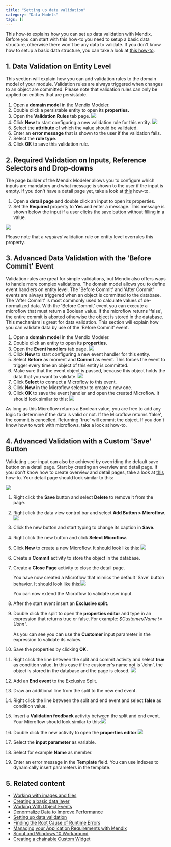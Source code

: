 ```yaml
---
title: "Setting up data validation"
category: "Data Models"
tags: []
---
```

This how-to explains how you can set up data validation with Mendix. Before you can start with this how-to you need to setup a basic data structure, otherwise there won't be any data to validate. If you don't know how to setup a basic data structure, you can take a look at [this how-to](create-a-basic-data-layer).

## 1. Data Validation on Entity Level

This section will explain how you can add validation rules to the domain model of your module. Validation rules are always triggered when changes to an object are committed. Please note that validation rules can only be applied on entities that are persistable.

1.  Open a **domain model** in the Mendix Modeler.
2.  Double click a persistable entity to open its **properties.**
3.  Open the **Validation Rules** tab page.
    ![](attachments/18448742/18582149.png)
4.  Click **New** to start configuring a new validation rule for this entity.
    ![](attachments/18448742/18582148.png)
5.  Select the **attribute** of which the value should be validated.
6.  Enter an **error message** that is shown to the user if the validation fails.
7.  Select the **rule type**.
8.  Click **OK** to save this validation rule.

## 2\. Required Validation on Inputs, Reference Selectors and Drop-downs

The page builder of the Mendix Modeler allows you to configure which inputs are mandatory and what message is shown to the user if the input is empty. If you don't have a detail page yet, take a look at [this](create-your-first-two-overview-and-detail-pages) how-to.

1.  Open a **detail page** and double click an input to open its properties.
2.  Set the **Required** property to **Yes** and enter a message. This message is shown below the input if a user clicks the save button without filling in a value.

![](attachments/18448742/18582144.png)

Please note that a _required_ validation rule on entity level overrules this property.

## 3\. Advanced Data Validation with the 'Before Commit' Event

Validation rules are great for simple validations, but Mendix also offers ways to handle more complex validations. The domain model allows you to define event handlers on entity level. The 'Before Commit' and 'After Commit' events are always triggered when an object is committed to the database. The 'After Commit' is most commonly used to calculate values of de-normalized data. With the 'Before Commit' event you can execute a microflow that must return a Boolean value. If the microflow returns 'false', the entire commit is aborted otherwise the object is stored in the database. This mechanism is great for data validation. This section will explain how you can validate data by use of the 'Before Commit' event.

1.  Open a **domain model** in the Mendix Modeler.
2.  Double click an entity to open its **properties**.
3.  Open the **Event handlers** tab page.
    ![](attachments/18448742/18582147.png)
4.  Click **New** to start configuring a new event handler for this entity.
5.  Select **Before** as moment and **Commit** as event. This forces the event to trigger every time an object of this entity is committed.
6.  Make sure that the event object is passed, because this object holds the data that you want to validate.
    ![](attachments/18448742/18582146.png)
7.  Click **Select** to connect a Microflow to this event.
8.  Click **New** in the Microflow selector to create a new one.
9.  Click **OK** to save the event handler and open the created Microflow. It should look similar to this:
    ![](attachments/18448742/18582145.png)

As long as this Microflow returns a Boolean value, you are free to add any logic to determine if the data is valid or not. If the Microflow returns 'false', the commit is cancelled. Returning 'true' will commit the object. If you don't know how to work with microflows, take a look at how-to.

## 4\. Advanced Validation with a Custom 'Save' Button

Validating user input can also be achieved by overriding the default save button on a detail page. Start by creating an overview and detail page. If you don't know how to create overview and detail pages, take a look at [this](create-your-first-two-overview-and-detail-pages) how-to. Your detail page should look similar to this:

![](attachments/18448742/18582143.png)

1.  Right click the **Save** button and select **Delete** to remove it from the page.
2.  Right click the data view control bar and select **Add Button > Microflow**.
    ![](attachments/18448742/18582142.png)
3.  Click the new button and start typing to change its caption in **Save.**
4.  Right click the new button and click **Select Microflow**.
5.  Click **New** to create a new Microflow. It should look like this:
    ![](attachments/18448742/18582141.png)
6.  Create a **Commit** activity to store the object in the database.
7.  Create a **Close Page** activity to close the detail page.

    You have now created a Microflow that mimics the default 'Save' button behavior. It should look like this:![](attachments/18448742/18582140.png)

    You can now extend the Microflow to validate user input.
8.  After the start event insert an **Exclusive split**.
9.  Double click the split to open the **properties editor** and type in an expression that returns true or false. For example: _$Customer/Name != 'John'_.

    As you can see you can use the **Customer** input parameter in the expression to validate its values.
10.  Save the properties by clicking **OK.**
11.  Right click the line between the split and commit activity and select **true** as condition value. In this case if the customer's name not is 'John', the object is stored in the database and the page is closed.
    ![](attachments/18448742/18582139.png)
12.  Add an **End event** to the Exclusive Split.
13.  Draw an additional line from the split to the new end event.
14.  Right click the line between the split and end event and select **false** as condition value.
15.  Insert a **Validation feedback** activity between the split and end event. Your Microflow should look similar to this:![](attachments/18448742/18582138.png)
16.  Double click the new activity to open the **properties editor**.![](attachments/18448742/18582137.png)
17.  Select the **input parameter** as variable.
18.  Select for example **Name** as member.
19.  Enter an error message in the **Template** field. You can use indexes to dynamically insert parameters in the template.

## 5\. Related content

*   [Working with images and files](working-with-images-and-files)
*   [Creating a basic data layer](create-a-basic-data-layer)
*   [Working With Object Events](working-with-object-events)
*   [Denormalize Data to Improve Performance](denormalize-data-to-improve-performance)
*   [Setting up data validation](setting-up-data-validation)
*   [Finding the Root Cause of Runtime Errors](finding-the-root-cause-of-runtime-errors)
*   [Managing your Application Requirements with Mendix](/developerportal/collaborate/stories)
*   [Scout and Windows 10 Workaround](scout-and-windows-10-workaround)
*   [Creating a chainable Custom Widget](create-a-chainable-custom-widget)
